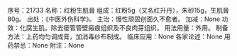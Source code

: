 序号：21733
名称：红粉生肌膏
组成：红粉5g（又名红升丹），朱砂15g，生肌膏80g。
出处：《中医外伤科学》。
主治：慢性顽固创面久不愈者。
加减：None
功效：化腐生肌。除去瘘管管壁瘢痕组织及不良肉芽组织。
用法用量：外用。
制备方法：上药均匀调成膏，加消毒纱布制成。
临床应用：None
各家论述：None
用药禁忌：None
附注：None
